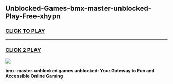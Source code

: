 
## Unblocked-Games-bmx-master-unblocked-Play-Free-xhypn
<h3>
<a href="https://premium76.site?title=bmx-master-unblocked&ref=10A">CLICK TO PLAY</a></h3>
<hr>

<h3>
<a href="https://premium76.site?title=bmx-master-unblocked&ref=10A">CLICK 2 PLAY</a>
  
</h3>

<a href="https://premium76.site?title=bmx-master-unblocked&ref=10A"><img src="https://clearcache.store/games.png"></a>


**bmx-master-unblocked games unblocked: Your Gateway to Fun and Accessible Online Gaming**
